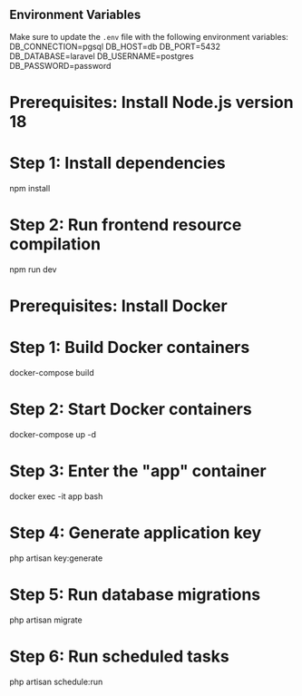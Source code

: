 ## Environment Variables

Make sure to update the `.env` file with the following environment variables:
DB_CONNECTION=pgsql
DB_HOST=db
DB_PORT=5432
DB_DATABASE=laravel
DB_USERNAME=postgres
DB_PASSWORD=password


# Prerequisites: Install Node.js version 18

# Step 1: Install dependencies
npm install

# Step 2: Run frontend resource compilation
npm run dev


# Prerequisites: Install Docker

# Step 1: Build Docker containers
docker-compose build

# Step 2: Start Docker containers
docker-compose up -d

# Step 3: Enter the "app" container
docker exec -it app bash

# Step 4: Generate application key
php artisan key:generate

# Step 5: Run database migrations
php artisan migrate

# Step 6: Run scheduled tasks
php artisan schedule:run

